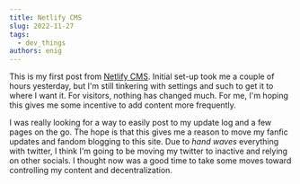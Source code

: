 ```yaml
---
title: Netlify CMS
slug: 2022-11-27
tags:
  - dev_things
authors: enig
---
```

T﻿his is my first post from [Netlify CMS](https://www.netlifycms.org). Initial set-up took me a couple of hours yesterday, but I'm still tinkering with settings and such to get it to where I want it. For visitors, nothing has changed much. For me, I'm hoping this gives me some incentive to add content more frequently.

I was really looking for a way to easily post to my update log and a few pages on the go. The hope is that this gives me a reason to move my fanfic updates and fandom blogging to this site. Due to *hand waves* everything with twitter, I think I'm going to be moving my twitter to inactive and relying on other socials. I thought now was a good time to take some moves toward controlling my content and decentralization.
